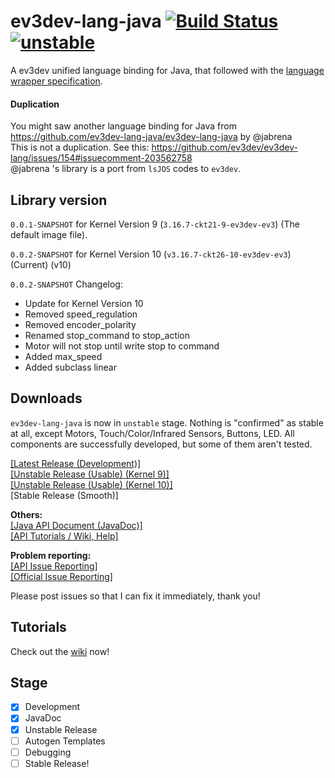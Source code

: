 # ev3dev-lang-java [![Build Status](https://travis-ci.org/mob41/ev3dev-lang-java.svg?branch=master)](https://travis-ci.org/mob41/ev3dev-lang-java) [![unstable](http://badges.github.io/stability-badges/dist/unstable.svg)](https://github.com/mob41/ev3dev-lang-java/releases/tag/unstable-0.0.1-SNAPSHOT-B98)
A ev3dev unified language binding for Java, that followed with the [language wrapper specification](http://ev3dev-lang.readthedocs.org/en/latest/spec.html).

#### Duplication
You might saw another language binding for Java from https://github.com/ev3dev-lang-java/ev3dev-lang-java by @jabrena<br>
This is not a duplication. See this: https://github.com/ev3dev/ev3dev-lang/issues/154#issuecomment-203562758<br>
@jabrena 's library is a port from ```lsJOS``` codes to ```ev3dev```.

## Library version
```0.0.1-SNAPSHOT``` for Kernel Version 9 (```3.16.7-ckt21-9-ev3dev-ev3```) (The default image file).

```0.0.2-SNAPSHOT``` for Kernel Version 10 (```v3.16.7-ckt26-10-ev3dev-ev3```) (Current) (v10)

```0.0.2-SNAPSHOT``` Changelog:
- Update for Kernel Version 10
- Removed speed_regulation
- Removed encoder_polarity
- Renamed stop_command to stop_action
- Motor will not stop until write stop to command
- Added max_speed
- Added subclass linear

## Downloads 
```ev3dev-lang-java``` is now in ```unstable``` stage. Nothing is "confirmed" as stable at all, except Motors, Touch/Color/Infrared Sensors, Buttons, LED. All components are successfully developed, but some of them aren't tested.

[[Latest Release (Development)]](https://github.com/mob41/ev3dev-lang-java/releases/latest)<br>
[[Unstable Release (Usable) (Kernel 9)]](https://github.com/mob41/ev3dev-lang-java/releases/tag/unstable-0.0.1-SNAPSHOT-B98)<br>
[[Unstable Release (Usable) (Kernel 10)]](https://github.com/mob41/ev3dev-lang-java/releases/tag/unstable-0.0.2-SNAPSHOT-B146)<br>
[Stable Release (Smooth)]<br>

<b>Others:</b><br>
[[Java API Document (JavaDoc)]](https://mob41.github.io/ev3dev-lang-java/javadoc)<br>
[[API Tutorials / Wiki, Help]](https://github.com/mob41/ev3dev-lang-java/wiki)<br>

<b>Problem reporting:</b><br>
[[API Issue Reporting]](https://github.com/mob41/ev3dev-lang-java/issues)<br>
[[Official Issue Reporting]](https://github.com/ev3dev/ev3dev-lang/issues)<br>

Please post issues so that I can fix it immediately, thank you!

## Tutorials
Check out the [wiki](https://github.com/mob41/ev3dev-lang-java/wiki) now!

## Stage
- [x] Development
- [x] JavaDoc
- [x] Unstable Release
- [ ] Autogen Templates
- [ ] Debugging
- [ ] Stable Release!

